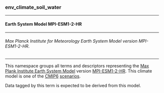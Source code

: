 ### env_climate_soil_water



------
#### Earth System Model MPI-ESM1-2-HR



------
###### Max Planck Institute for Meteorology Earth System Model version MPI-ESM1-2-HR.



------
This namespace groups all terms and descriptors representing the [Max Plank Institute Earth System Model](https://mpimet.mpg.de/en/research/department-climate-variability/earth-system-modeling-and-prediction) version [MPI-ESM1-2-HR](https://www.wdc-climate.de/ui/cmip6?input=CMIP6.HighResMIP.MPI-M.MPI-ESM1-2-HR). This climate model is one of the [CMIP6](https://pcmdi.llnl.gov/CMIP6/) [scenarios](https://www.carbonbrief.org/cmip6-the-next-generation-of-climate-models-explained/).

Data tagged by this term is expected to be derived from this model.